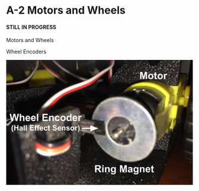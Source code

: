 # A-2 Motors and Wheels

#### **STILL IN PROGRESS**

Motors and Wheels

Wheel Encoders

![](../../.gitbook/assets/wheel-encoder.jpg)




